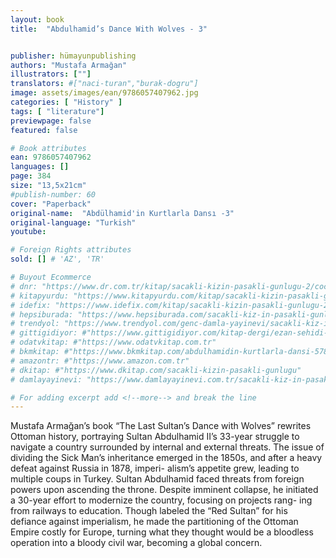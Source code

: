 ```yaml
---
layout: book
title:  "Abdulhamid’s Dance With Wolves - 3"


publisher: hümayunpublishing
authors: "Mustafa Armağan"
illustrators: [""]
translators: #["naci-turan","burak-dogru"]
image: assets/images/ean/9786057407962.jpg
categories: [ "History" ]
tags: [ "literature"]
previewpage: false
featured: false

# Book attributes
ean: 9786057407962
languages: []
page: 384
size: "13,5x21cm"
#publish-number: 60
cover: "Paperback"
original-name:  "Abdülhamid'in Kurtlarla Dansı -3"
original-language: "Turkish"
youtube:

# Foreign Rights attributes
sold: [] # 'AZ', 'TR'

# Buyout Ecommerce
# dnr: "https://www.dr.com.tr/kitap/sacakli-kizin-pasakli-gunlugu-2/cocuk-ve-genclik/genclik-10-yas/roman-oyku/urunno=0001893059001"
# kitapyurdu: "https://www.kitapyurdu.com/kitap/sacakli-kizin-pasakli-gunlugu-2-/560122.html&filter_name=Sa%C3%A7akl%C4%B1+K%C4%B1z%27%C4%B1n+Pasakl%C4%B1+G%C3%BCnl%C3%BC%C4%9F%C3%BC+2"
# idefix: "https://www.idefix.com/kitap/sacakli-kizin-pasakli-gunlugu-2/cocuk-ve-genclik/genclik-10-yas/roman-oyku/urunno=0001893059001"
# hepsiburada: "https://www.hepsiburada.com/sacakli-kiz-in-pasakli-gunlugu-2-damla-yayinevi-p-HBV000012ER86"
# trendyol: "https://www.trendyol.com/genc-damla-yayinevi/sacakli-kiz-in-pasakli-gunlugu-2-p-54825777"
# gittigidiyor: #"https://www.gittigidiyor.com/kitap-dergi/ezan-sehidi-adnan-menderes_pdp_732728793"
# odatvkitap: #"https://www.odatvkitap.com.tr"
# bkmkitap: #"https://www.bkmkitap.com/abdulhamidin-kurtlarla-dansi-578226"
# amazontr: #"https://www.amazon.com.tr"
# dkitap: #"https://www.dkitap.com/sacakli-kizin-pasakli-gunlugu"
# damlayayinevi: "https://www.damlayayinevi.com.tr/sacakli-kiz-in-pasakli-gunlugu-2-bu-iste-bi-terslik-var"

# For adding excerpt add <!--more--> and break the line
---
```

Mustafa Armağan’s book “The Last Sultan’s
Dance with Wolves” rewrites Ottoman history,
portraying Sultan Abdulhamid II’s 33-year struggle
to navigate a country surrounded by internal and
external threats. The issue of dividing the Sick
Man’s inheritance emerged in the 1850s, and after
a heavy defeat against Russia in 1878, imperi-
alism’s appetite grew, leading to multiple coups
in Turkey. Sultan Abdulhamid faced threats from
foreign powers upon ascending the throne. Despite
imminent collapse, he initiated a 30-year effort to
modernize the country, focusing on projects rang-
ing from railways to education. Though labeled the
“Red Sultan” for his defiance against imperialism,
he made the partitioning of the Ottoman Empire
costly for Europe, turning what they thought would
be a bloodless operation into a bloody civil war,
becoming a global concern.
<!--more--> 

